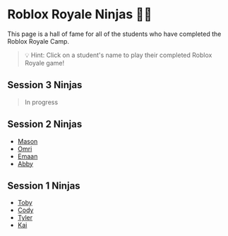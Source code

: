 # Roblox Royale Ninjas 🐱‍👤
This page is a hall of fame for all of the students who have completed the Roblox Royale Camp.

> 💡 Hint: Click on a student's name to play their completed Roblox Royale game!

## Session 3 Ninjas
> In progress

## Session 2 Ninjas
* [Mason](https://www.roblox.com/games/5471339932/pixelmaster0222s-Place-Number-1)
* [Omri](https://www.roblox.com/games/5471340030/doge-royale)
* [Emaan](https://www.roblox.com/games/5471344498/super-game)
* [Abby](https://www.roblox.com/games/5471340049/tree-roblox)

## Session 1 Ninjas
* [Toby](https://www.roblox.com/games/5366203536/Robloxcodecamp12s-Place-Number-26)
* [Cody](https://web.roblox.com/games/5350648078/Untitled-Game)
* [Tyler](https://web.roblox.com/games/5366383913/Place-Number)
* [Kai](https://web.roblox.com/games/5366382460/WAR)